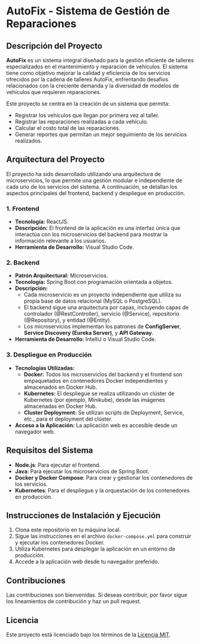 # AutoFix - Sistema de Gestión de Reparaciones

## Descripción del Proyecto

**AutoFix** es un sistema integral diseñado para la gestión eficiente de talleres especializados en el mantenimiento y reparación de vehículos. El sistema tiene como objetivo mejorar la calidad y eficiencia de los servicios ofrecidos por la cadena de talleres AutoFix, enfrentando desafíos relacionados con la creciente demanda y la diversidad de modelos de vehículos que requieren reparaciones.

Este proyecto se centra en la creación de un sistema que permita:
- Registrar los vehículos que llegan por primera vez al taller.
- Registrar las reparaciones realizadas a cada vehículo.
- Calcular el costo total de las reparaciones.
- Generar reportes que permitan un mejor seguimiento de los servicios realizados.

## Arquitectura del Proyecto

El proyecto ha sido desarrollado utilizando una arquitectura de microservicios, lo que permite una gestión modular e independiente de cada uno de los servicios del sistema. A continuación, se detallan los aspectos principales del frontend, backend y despliegue en producción.

### 1. Frontend

- **Tecnología:** ReactJS.
- **Descripción:** El frontend de la aplicación es una interfaz única que interactúa con los microservicios del backend para mostrar la información relevante a los usuarios.
- **Herramienta de Desarrollo:** Visual Studio Code.

### 2. Backend

- **Patrón Arquitectural:** Microservicios.
- **Tecnología:** Spring Boot con programación orientada a objetos.
- **Descripción:**
  - Cada microservicio es un proyecto independiente que utiliza su propia base de datos relacional (MySQL o PostgreSQL).
  - El backend sigue una arquitectura por capas, incluyendo capas de controlador (@RestController), servicio (@Service), repositorio (@Repository), y entidad (@Entity).
  - Los microservicios implementan los patrones de **ConfigServer**, **Service Discovery (Eureka Server)**, y **API Gateway**.
- **Herramienta de Desarrollo:** IntelliJ o Visual Studio Code.

### 3. Despliegue en Producción

- **Tecnologías Utilizadas:**
  - **Docker:** Todos los microservicios del backend y el frontend son empaquetados en contenedores Docker independientes y almacenados en Docker Hub.
  - **Kubernetes:** El despliegue se realiza utilizando un clúster de Kubernetes (por ejemplo, Minikube), desde las imágenes almacenadas en Docker Hub.
  - **Cluster Deployment:** Se utilizan scripts de Deployment, Service, etc., para el deployment del clúster.
- **Acceso a la Aplicación:** La aplicación web es accesible desde un navegador web.

## Requisitos del Sistema

- **Node.js**: Para ejecutar el frontend.
- **Java**: Para ejecutar los microservicios de Spring Boot.
- **Docker y Docker Compose**: Para crear y gestionar los contenedores de los servicios.
- **Kubernetes**: Para el despliegue y la orquestación de los contenedores en producción.

## Instrucciones de Instalación y Ejecución

1. Clona este repositorio en tu máquina local.
2. Sigue las instrucciones en el archivo `docker-compose.yml` para construir y ejecutar los contenedores Docker.
3. Utiliza Kubernetes para desplegar la aplicación en un entorno de producción.
4. Accede a la aplicación web desde tu navegador preferido.

## Contribuciones

Las contribuciones son bienvenidas. Si deseas contribuir, por favor sigue los lineamientos de contribución y haz un pull request.

## Licencia

Este proyecto está licenciado bajo los términos de la [Licencia MIT](LICENSE).

